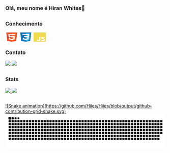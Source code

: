 ### Olá, meu nome é Hiran Whites👋
##
<div style="display: inline_block">
    <h3>Conhecimento</h3>
    <img align="center" alt="HTML" height="30" width="40" src="https://raw.githubusercontent.com/devicons/devicon/master/icons/html5/html5-original.svg">
    <img align="center" alt="CSS" height="30" width="40" src="https://raw.githubusercontent.com/devicons/devicon/master/icons/css3/css3-original.svg">
    <img align="center" alt="Js" height="30" width="40" src="https://raw.githubusercontent.com/devicons/devicon/master/icons/javascript/javascript-plain.svg">
</div>
 
<div> 
    <h3>Contato</h3>
  <a href="www.linkedin.com/in/hiran-whites" target="_blank"><img src="https://img.shields.io/badge/-LinkedIn-%230077B5?style=for-the-badge&logo=linkedin&logoColor=white" target="_blank"></a> 
  <a href = "hiran.whites@gmail.com"><img src="https://img.shields.io/badge/-Gmail-%23333?style=for-the-badge&logo=gmail&logoColor=white" target="_blank"></a>
</div>

##

<h3>Stats</h3>

<div>
  <a href="https://github.com/Hiies">
  <img height="180em" src="https://github-readme-stats.vercel.app/api?username=Hiies&show_icons=true&theme=dark&include_all_commits=true&count_private=true"/>
  <img height="180em" src="https://github-readme-stats.vercel.app/api/top-langs/?username=Hiies&layout=compact&langs_count=7&theme=dark"/>
</div>
    
##
    
<picture>
  <source media="(prefers-color-scheme: dark)" srcset="https://raw.githubusercontent.com/Hiies/Hiies/output/github-contribution-grid-snake-dark.svg">
  <source media="(prefers-color-scheme: light)" srcset="https://raw.githubusercontent.com/Hiies/Hiies/output/github-contribution-grid-snake.svg">
    ![Snake animation](https://github.com/Hiies/Hiies/blob/output/github-contribution-grid-snake.svg)
  <img alt="github contribution grid snake animation" src="https://raw.githubusercontent.com/Hiies/Hiies/output/github-contribution-grid-snake.svg">
</picture>
